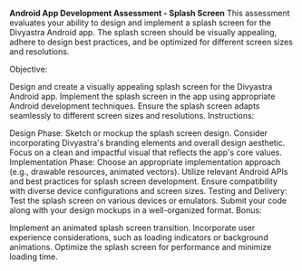 **Android App Development Assessment - Splash Screen**
 This assessment evaluates your ability to design and implement a splash screen for the Divyastra Android app. The splash screen should be visually appealing, adhere to design best practices, and be optimized for different screen sizes and resolutions.

Objective:

Design and create a visually appealing splash screen for the Divyastra Android app.
Implement the splash screen in the app using appropriate Android development techniques.
Ensure the splash screen adapts seamlessly to different screen sizes and resolutions.
Instructions:

Design Phase:
Sketch or mockup the splash screen design.
Consider incorporating Divyastra's branding elements and overall design aesthetic.
Focus on a clean and impactful visual that reflects the app's core values.
Implementation Phase:
Choose an appropriate implementation approach (e.g., drawable resources, animated vectors).
Utilize relevant Android APIs and best practices for splash screen development.
Ensure compatibility with diverse device configurations and screen sizes.
Testing and Delivery:
Test the splash screen on various devices or emulators.
Submit your code along with your design mockups in a well-organized format.
Bonus:

Implement an animated splash screen transition.
Incorporate user experience considerations, such as loading indicators or background animations.
Optimize the splash screen for performance and minimize loading time.
